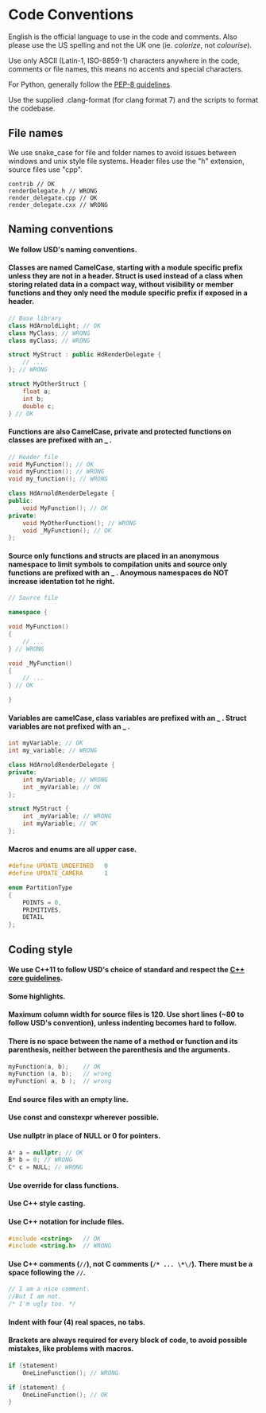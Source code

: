 Code Conventions
==================================

English is the official language to use in the code and comments. Also please
use the US spelling and not the UK one (ie. *colorize*, not *colourise*).

Use only ASCII (Latin-1, ISO-8859-1) characters anywhere in the code,
comments or file names, this means no accents and special characters.   

For Python, generally follow the [PEP-8 guidelines](http://www.python.org/dev/peps/pep-0008/).

Use the supplied .clang-format (for clang format 7) and the scripts to format the codebase.

## File names

We use snake_case for file and folder names to avoid issues between windows and unix style file systems. Header files use the "h" extension, source files use "cpp".

```
contrib // OK
renderDelegate.h // WRONG
render_delegate.cpp // OK
render_delegate.cxx // WRONG
```

## Naming conventions

#### We follow USD's naming conventions.

#### Classes are named CamelCase, starting with a module specific prefix unless they are not in a header. Struct is used instead of a class when storing related data in a compact way, without visibility or member functions and they only need the module specific prefix if exposed in a header.


```cpp
// Base library
class HdArnoldLight; // OK
class MyClass; // WRONG
class myClass; // WRONG

struct MyStruct : public HdRenderDelegate {
    // ... 
}; // WRONG

struct MyOtherStruct {
    float a;
    int b;
    double c;
} // OK
```

#### Functions are also CamelCase, private and protected functions on classes are prefixed with an _ .

```cpp
// Header file
void MyFunction(); // OK
void myFunction(); // WRONG
void my_function(); // WRONG

class HdArnoldRenderDelegate {
public:
    void MyFunction(); // OK
private:
    void MyOtherFunction(); // WRONG
    void _MyFunction(); // OK
};
```

#### Source only functions and structs are placed in an anonymous namespace to limit symbols to compilation units and source only functions are prefixed with an _ . Anoymous namespaces do NOT increase identation tot he right.

```cpp
// Source file

namespace {

void MyFunction()
{
    // ...
} // WRONG

void _MyFunction()
{
    // ...
} // OK

}

```

#### Variables are camelCase, class variables are prefixed with an _ . Struct variables are not prefixed with an _ .

```cpp
int myVariable; // OK
int my_variable; // WRONG

class HdArnoldRenderDelegate {
private:
    int myVariable; // WRONG
    int _myVariable; // OK
};

struct MyStruct {
    int _myVariable; // WRONG
    int myVariable; // OK
};
```

#### Macros and enums are all upper case.

```cpp
#define UPDATE_UNDEFINED   0
#define UPDATE_CAMERA      1

enum PartitionType
{
    POINTS = 0,
    PRIMITIVES,
    DETAIL
};
```


## Coding style

#### We use C++11 to follow USD's choice of standard and respect the [C++ core guidelines](http://isocpp.github.io/CppCoreGuidelines/CppCoreGuidelines.html).

#### Some highlights.

#### Maximum column width for source files is 120. Use short lines (~80 to follow USD's convention), unless indenting becomes hard to follow.

#### There is no space between the name of a method or function and its parenthesis, neither between the parenthesis and the arguments.

```cpp
myFunction(a, b);    // OK
myFunction (a, b);   // wrong
myFunction( a, b );  // wrong
```

#### End source files with an empty line.

#### Use const and constexpr wherever possible.

#### Use nullptr in place of NULL or 0 for pointers.

```cpp
A* a = nullptr; // OK
B* b = 0; // WRONG
C* c = NULL; // WRONG
```

#### Use override for class functions.

#### Use C++ style casting.

#### Use C++ notation for include files.

```cpp
#include <cstring>   // OK
#include <string.h>  // WRONG
```

#### Use C++ comments (`//`), not C comments (`/* ... \*\/`). There must be a space following the `//`.

```cpp
// I am a nice comment.
//But I am not.
/* I'm ugly too. */
```

#### Indent with four (4) real spaces, no tabs.

#### Brackets are always required for every block of code, to avoid possible mistakes, like problems with macros.

```cpp
if (statement)
    OneLineFunction(); // WRONG

if (statement) {
    OneLineFunction(); // OK
}
```

